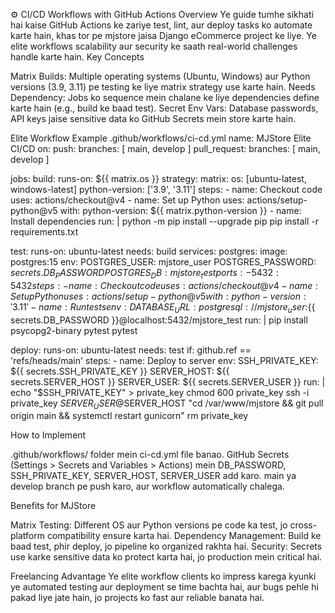 
⚙️  CI/CD Workflows with GitHub Actions
Overview
Ye guide tumhe sikhati hai kaise GitHub Actions ke zariye test, lint, aur deploy tasks ko automate karte hain, khas tor pe mjstore jaisa Django eCommerce project ke liye. Ye elite workflows scalability aur security ke saath real-world challenges handle karte hain.
Key Concepts

Matrix Builds: Multiple operating systems (Ubuntu, Windows) aur Python versions (3.9, 3.11) pe testing ke liye matrix strategy use karte hain.
Needs Dependency: Jobs ko sequence mein chalane ke liye dependencies define karte hain (e.g., build ke baad test).
Secret Env Vars: Database passwords, API keys jaise sensitive data ko GitHub Secrets mein store karte hain.

Elite Workflow Example
.github/workflows/ci-cd.yml
name: MJStore Elite CI/CD
on:
  push:
    branches: [ main, develop ]
  pull_request:
    branches: [ main, develop ]

jobs:
  build:
    runs-on: ${{ matrix.os }}
    strategy:
      matrix:
        os: [ubuntu-latest, windows-latest]
        python-version: ['3.9', '3.11']
    steps:
      - name: Checkout code
        uses: actions/checkout@v4
      - name: Set up Python
        uses: actions/setup-python@v5
        with:
          python-version: ${{ matrix.python-version }}
      - name: Install dependencies
        run: |
          python -m pip install --upgrade pip
          pip install -r requirements.txt

  test:
    runs-on: ubuntu-latest
    needs: build
    services:
      postgres:
        image: postgres:15
        env:
          POSTGRES_USER: mjstore_user
          POSTGRES_PASSWORD: ${{ secrets.DB_PASSWORD }}
          POSTGRES_DB: mjstore_test
        ports:
          - 5432:5432
    steps:
      - name: Checkout code
        uses: actions/checkout@v4
      - name: Set up Python
        uses: actions/setup-python@v5
        with:
          python-version: '3.11'
      - name: Run tests
        env:
          DATABASE_URL: postgresql://mjstore_user:${{ secrets.DB_PASSWORD }}@localhost:5432/mjstore_test
        run: |
          pip install psycopg2-binary pytest
          pytest

  deploy:
    runs-on: ubuntu-latest
    needs: test
    if: github.ref == 'refs/heads/main'
    steps:
      - name: Deploy to server
        env:
          SSH_PRIVATE_KEY: ${{ secrets.SSH_PRIVATE_KEY }}
          SERVER_HOST: ${{ secrets.SERVER_HOST }}
          SERVER_USER: ${{ secrets.SERVER_USER }}
        run: |
          echo "$SSH_PRIVATE_KEY" > private_key
          chmod 600 private_key
          ssh -i private_key $SERVER_USER@$SERVER_HOST "cd /var/www/mjstore && git pull origin main && systemctl restart gunicorn"
          rm private_key

How to Implement

.github/workflows/ folder mein ci-cd.yml file banao.
GitHub Secrets (Settings > Secrets and Variables > Actions) mein DB_PASSWORD, SSH_PRIVATE_KEY, SERVER_HOST, SERVER_USER add karo.
main ya develop branch pe push karo, aur workflow automatically chalega.

Benefits for MJStore

Matrix Testing: Different OS aur Python versions pe code ka test, jo cross-platform compatibility ensure karta hai.
Dependency Management: Build ke baad test, phir deploy, jo pipeline ko organized rakhta hai.
Security: Secrets use karke sensitive data ko protect karta hai, jo production mein critical hai.

Freelancing Advantage
Ye elite workflow clients ko impress karega kyunki ye automated testing aur deployment se time bachta hai, aur bugs pehle hi pakad liye jate hain, jo projects ko fast aur reliable banata hai.
